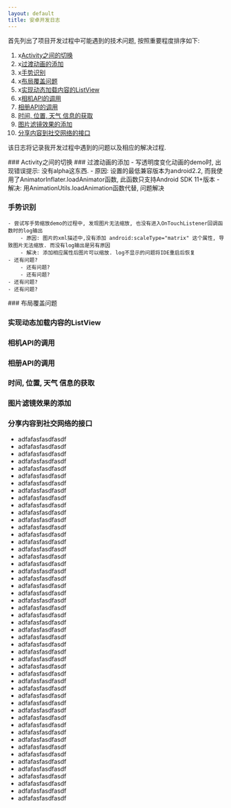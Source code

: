 ```yaml
---
layout: default
title: 安卓开发日志
---
```


首先列出了项目开发过程中可能遇到的技术问题, 按照重要程度排序如下:
1. x[Activity之间的切换](#1)
2. x[过渡动画的添加](#2)
3. x[手势识别](#3)
4. x[布局覆盖问题](#l4)
5. x[实现动态加载内容的ListView](#l5)
6. x[相机API的调用](#l6)
7. [相册API的调用](#7)
8. [时间, 位置, 天气 信息的获取](#8)
9. [图片滤镜效果的添加](#9)
10. [分享内容到社交网络的接口](#10)

该日志将记录我开发过程中遇到的问题以及相应的解决过程.

<a name=1 />
### Activity之间的切换
   
<a name=2 />
### 过渡动画的添加
	- 写透明度变化动画的demo时, 出现错误提示: 没有alpha这东西.
		- 原因: 设置的最低兼容版本为android2.2, 而我使用了AnimatorInflater.loadAnimator函数, 此函数只支持Android SDK 11+版本
		- 解决: 用AnimationUtils.loadAnimation函数代替, 问题解决
   
### 手势识别 <a name=3 />
	- 尝试写手势缩放demo的过程中, 发现图片无法缩放, 也没有进入OnTouchListener回调函数时的log输出
		- 原因: 图片的xml描述中,没有添加 android:scaleType="matrix" 这个属性, 导致图片无法缩放. 而没有log输出是另有原因
		- 解决: 添加相应属性后图片可以缩放. log不显示的问题将IDE重启后恢复
	- 还有问题?
		- 还有问题?
		- 还有问题?
	- 还有问题?
	- 还有问题?
<a name=l4 />
### 布局覆盖问题
   
### 实现动态加载内容的ListView <a name=l5 />
   
<a name=l6 > </a>
### 相机API的调用
   
### 相册API的调用
   
### 时间, 位置, 天气 信息的获取
   
### 图片滤镜效果的添加
   
### 分享内容到社交网络的接口

- adfafasfasdfasdf
- adfafasfasdfasdf
- adfafasfasdfasdf
- adfafasfasdfasdf
- adfafasfasdfasdf
- adfafasfasdfasdf
- adfafasfasdfasdf
- adfafasfasdfasdf
- adfafasfasdfasdf
- adfafasfasdfasdf
- adfafasfasdfasdf
- adfafasfasdfasdf
- adfafasfasdfasdf
- adfafasfasdfasdf
- adfafasfasdfasdf
- adfafasfasdfasdf
- adfafasfasdfasdf
- adfafasfasdfasdf
- adfafasfasdfasdf
- adfafasfasdfasdf
- adfafasfasdfasdf
- adfafasfasdfasdf
- adfafasfasdfasdf
- adfafasfasdfasdf
- adfafasfasdfasdf
- adfafasfasdfasdf
- adfafasfasdfasdf
- adfafasfasdfasdf
- adfafasfasdfasdf
- adfafasfasdfasdf
- adfafasfasdfasdf
- adfafasfasdfasdf
- adfafasfasdfasdf
- adfafasfasdfasdf
- adfafasfasdfasdf
- adfafasfasdfasdf
- adfafasfasdfasdf
- adfafasfasdfasdf
- adfafasfasdfasdf
- adfafasfasdfasdf
- adfafasfasdfasdf
- adfafasfasdfasdf
- adfafasfasdfasdf
- adfafasfasdfasdf
- adfafasfasdfasdf
- adfafasfasdfasdf
- adfafasfasdfasdf
- adfafasfasdfasdf
- adfafasfasdfasdf
- adfafasfasdfasdf

